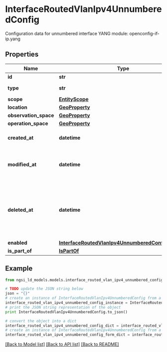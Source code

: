 # InterfaceRoutedVlanIpv4UnnumberedConfig

Configuration data for unnumbered interface  YANG module: openconfig-if-ip.yang 

## Properties

Name | Type | Description | Notes
------------ | ------------- | ------------- | -------------
**id** | **str** | Entity id.  | [optional] 
**type** | **str** | NGSI-LD Entity identifier. It has to be InterfaceRoutedVlanIpv4UnnumberedConfig. | [default to 'InterfaceRoutedVlanIpv4UnnumberedConfig']
**scope** | [**EntityScope**](EntityScope.md) |  | [optional] 
**location** | [**GeoProperty**](GeoProperty.md) |  | [optional] 
**observation_space** | [**GeoProperty**](GeoProperty.md) |  | [optional] 
**operation_space** | [**GeoProperty**](GeoProperty.md) |  | [optional] 
**created_at** | **datetime** | Is defined as the temporal Property at which the Entity, Property or Relationship was entered into an NGSI-LD system.  | [optional] [readonly] 
**modified_at** | **datetime** | Is defined as the temporal Property at which the Entity, Property or Relationship was last modified in an NGSI-LD system, e.g. in order to correct a previously entered incorrect value.  | [optional] [readonly] 
**deleted_at** | **datetime** | Is defined as the temporal Property at which the Entity, Property or Relationship was deleted from an NGSI-LD system.  Entity deletion timestamp. See clause 4.8 It is only used in notifications reporting deletions and in the Temporal Representation of Entities (clause 4.5.6), Properties (clause 4.5.7), Relationships (clause 4.5.8) and LanguageProperties (clause 5.2.32).  | [optional] [readonly] 
**enabled** | [**InterfaceRoutedVlanIpv4UnnumberedConfigEnabled**](InterfaceRoutedVlanIpv4UnnumberedConfigEnabled.md) |  | [optional] 
**is_part_of** | [**IsPartOf**](IsPartOf.md) |  | 

## Example

```python
from ngsi_ld_models.models.interface_routed_vlan_ipv4_unnumbered_config import InterfaceRoutedVlanIpv4UnnumberedConfig

# TODO update the JSON string below
json = "{}"
# create an instance of InterfaceRoutedVlanIpv4UnnumberedConfig from a JSON string
interface_routed_vlan_ipv4_unnumbered_config_instance = InterfaceRoutedVlanIpv4UnnumberedConfig.from_json(json)
# print the JSON string representation of the object
print InterfaceRoutedVlanIpv4UnnumberedConfig.to_json()

# convert the object into a dict
interface_routed_vlan_ipv4_unnumbered_config_dict = interface_routed_vlan_ipv4_unnumbered_config_instance.to_dict()
# create an instance of InterfaceRoutedVlanIpv4UnnumberedConfig from a dict
interface_routed_vlan_ipv4_unnumbered_config_form_dict = interface_routed_vlan_ipv4_unnumbered_config.from_dict(interface_routed_vlan_ipv4_unnumbered_config_dict)
```
[[Back to Model list]](../README.md#documentation-for-models) [[Back to API list]](../README.md#documentation-for-api-endpoints) [[Back to README]](../README.md)


